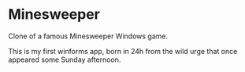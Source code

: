 # Minesweeper
Clone of a famous Minesweeper Windows game. 

This is my first winforms app, born in 24h from the wild urge that once appeared some Sunday afternoon.
